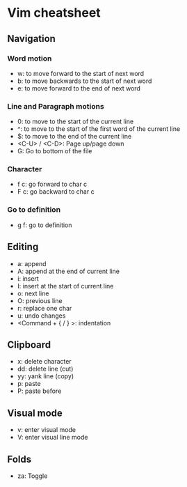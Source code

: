 # Vim cheatsheet

## Navigation

### Word motion

- w: to move forward to the start of next word
- b: to move backwards to the start of next word
- e: to move forward to the end of next word

### Line and Paragraph motions

- 0: to move to the start of the current line
- ^: to move to the start of the first word of the current line
- $: to move to the end of the current line
- \<C-U\> / \<C-D\>: Page up/page down
- G: Go to bottom of the file

### Character

- f c: go forward to char c
- F c: go backward to char c

### Go to definition

- g f: go to definition

## Editing

- a: append
- A: append at the end of current line
- i: insert
- I: insert at the start of current line
- o: next line
- O: previous line
- r: replace one char
- u: undo changes
- <Command + { / } >: indentation

## Clipboard

- x: delete character
- dd: delete line (cut)
- yy: yank line (copy)
- p: paste
- P: paste before

## Visual mode

- v: enter visual mode
- V: enter visual line mode

## Folds

- za: Toggle
